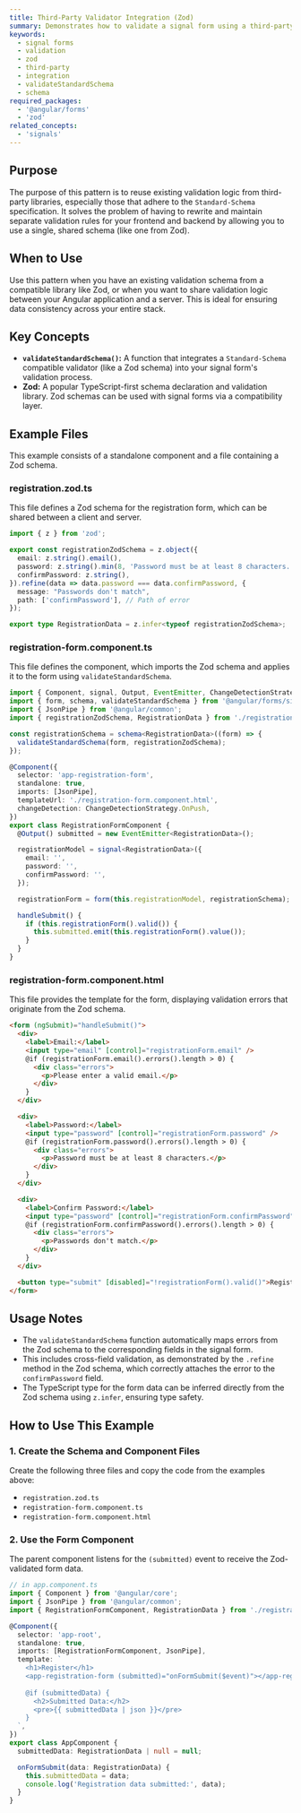 ```yaml
---
title: Third-Party Validator Integration (Zod)
summary: Demonstrates how to validate a signal form using a third-party library like Zod by leveraging the `validateStandardSchema` function.
keywords:
  - signal forms
  - validation
  - zod
  - third-party
  - integration
  - validateStandardSchema
  - schema
required_packages:
  - '@angular/forms'
  - 'zod'
related_concepts:
  - 'signals'
---
```


## Purpose

The purpose of this pattern is to reuse existing validation logic from third-party libraries, especially those that adhere to the `Standard-Schema` specification. It solves the problem of having to rewrite and maintain separate validation rules for your frontend and backend by allowing you to use a single, shared schema (like one from Zod).

## When to Use

Use this pattern when you have an existing validation schema from a compatible library like Zod, or when you want to share validation logic between your Angular application and a server. This is ideal for ensuring data consistency across your entire stack.

## Key Concepts

- **`validateStandardSchema()`:** A function that integrates a `Standard-Schema` compatible validator (like a Zod schema) into your signal form's validation process.
- **Zod:** A popular TypeScript-first schema declaration and validation library. Zod schemas can be used with signal forms via a compatibility layer.

## Example Files

This example consists of a standalone component and a file containing a Zod schema.

### registration.zod.ts

This file defines a Zod schema for the registration form, which can be shared between a client and server.

```typescript
import { z } from 'zod';

export const registrationZodSchema = z.object({
  email: z.string().email(),
  password: z.string().min(8, 'Password must be at least 8 characters.'),
  confirmPassword: z.string(),
}).refine(data => data.password === data.confirmPassword, {
  message: "Passwords don't match",
  path: ['confirmPassword'], // Path of error
});

export type RegistrationData = z.infer<typeof registrationZodSchema>;
```

### registration-form.component.ts

This file defines the component, which imports the Zod schema and applies it to the form using `validateStandardSchema`.

```typescript
import { Component, signal, Output, EventEmitter, ChangeDetectionStrategy } from '@angular/core';
import { form, schema, validateStandardSchema } from '@angular/forms/signals';
import { JsonPipe } from '@angular/common';
import { registrationZodSchema, RegistrationData } from './registration.zod';

const registrationSchema = schema<RegistrationData>((form) => {
  validateStandardSchema(form, registrationZodSchema);
});

@Component({
  selector: 'app-registration-form',
  standalone: true,
  imports: [JsonPipe],
  templateUrl: './registration-form.component.html',
  changeDetection: ChangeDetectionStrategy.OnPush,
})
export class RegistrationFormComponent {
  @Output() submitted = new EventEmitter<RegistrationData>();

  registrationModel = signal<RegistrationData>({
    email: '',
    password: '',
    confirmPassword: '',
  });

  registrationForm = form(this.registrationModel, registrationSchema);

  handleSubmit() {
    if (this.registrationForm().valid()) {
      this.submitted.emit(this.registrationForm().value());
    }
  }
}
```

### registration-form.component.html

This file provides the template for the form, displaying validation errors that originate from the Zod schema.

```html
<form (ngSubmit)="handleSubmit()">
  <div>
    <label>Email:</label>
    <input type="email" [control]="registrationForm.email" />
    @if (registrationForm.email().errors().length > 0) {
      <div class="errors">
        <p>Please enter a valid email.</p>
      </div>
    }
  </div>

  <div>
    <label>Password:</label>
    <input type="password" [control]="registrationForm.password" />
    @if (registrationForm.password().errors().length > 0) {
      <div class="errors">
        <p>Password must be at least 8 characters.</p>
      </div>
    }
  </div>

  <div>
    <label>Confirm Password:</label>
    <input type="password" [control]="registrationForm.confirmPassword" />
    @if (registrationForm.confirmPassword().errors().length > 0) {
      <div class="errors">
        <p>Passwords don't match.</p>
      </div>
    }
  </div>

  <button type="submit" [disabled]="!registrationForm().valid()">Register</button>
</form>
```

## Usage Notes

- The `validateStandardSchema` function automatically maps errors from the Zod schema to the corresponding fields in the signal form.
- This includes cross-field validation, as demonstrated by the `.refine` method in the Zod schema, which correctly attaches the error to the `confirmPassword` field.
- The TypeScript type for the form data can be inferred directly from the Zod schema using `z.infer`, ensuring type safety.

## How to Use This Example

### 1. Create the Schema and Component Files

Create the following three files and copy the code from the examples above:

- `registration.zod.ts`
- `registration-form.component.ts`
- `registration-form.component.html`

### 2. Use the Form Component

The parent component listens for the `(submitted)` event to receive the Zod-validated form data.

```typescript
// in app.component.ts
import { Component } from '@angular/core';
import { JsonPipe } from '@angular/common';
import { RegistrationFormComponent, RegistrationData } from './registration-form.component';

@Component({
  selector: 'app-root',
  standalone: true,
  imports: [RegistrationFormComponent, JsonPipe],
  template: `
    <h1>Register</h1>
    <app-registration-form (submitted)="onFormSubmit($event)"></app-registration-form>
    
    @if (submittedData) {
      <h2>Submitted Data:</h2>
      <pre>{{ submittedData | json }}</pre>
    }
  `,
})
export class AppComponent {
  submittedData: RegistrationData | null = null;

  onFormSubmit(data: RegistrationData) {
    this.submittedData = data;
    console.log('Registration data submitted:', data);
  }
}
```